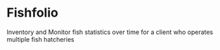 # Fishfolio
Inventory and Monitor fish statistics over time for a client who operates multiple fish hatcheries
